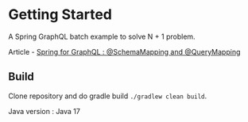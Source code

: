 # Getting Started
A Spring GraphQL batch example to solve N + 1 problem.

Article - [Spring for GraphQL : @SchemaMapping and @QueryMapping](https://techdozo.dev/spring-for-graphql-schemamapping-and-querymapping/) 


## Build
Clone repository and do gradle build `./gradlew clean build`.

Java version : Java 17
